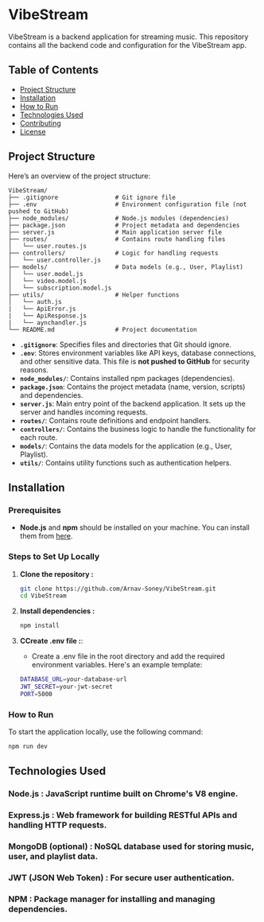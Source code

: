 # VibeStream

VibeStream is a backend application for streaming music. This repository contains all the backend code and configuration for the VibeStream app.

## Table of Contents

- [Project Structure](#project-structure)
- [Installation](#installation)
- [How to Run](#how-to-run)
- [Technologies Used](#technologies-used)
- [Contributing](#contributing)
- [License](#license)

## Project Structure

Here’s an overview of the project structure:
```
VibeStream/
├── .gitignore                # Git ignore file
├── .env                      # Environment configuration file (not pushed to GitHub)
├── node_modules/             # Node.js modules (dependencies)
├── package.json              # Project metadata and dependencies
├── server.js                 # Main application server file
├── routes/                   # Contains route handling files
│   └── user.routes.js
├── controllers/              # Logic for handling requests
│   └── user.controller.js
├── models/                   # Data models (e.g., User, Playlist)
│   └── user.model.js
│   └── video.model.js
│   └── subscription.model.js
├── utils/                    # Helper functions
│   └── auth.js
|   └── ApiError.js
|   └── ApiResponse.js
|   └── aynchandler.js
└── README.md                 # Project documentation
```

- **`.gitignore`**: Specifies files and directories that Git should ignore.
- **`.env`**: Stores environment variables like API keys, database connections, and other sensitive data. This file is **not pushed to GitHub** for security reasons.
- **`node_modules/`**: Contains installed npm packages (dependencies).
- **`package.json`**: Contains the project metadata (name, version, scripts) and dependencies.
- **`server.js`**: Main entry point of the backend application. It sets up the server and handles incoming requests.
- **`routes/`**: Contains route definitions and endpoint handlers.
- **`controllers/`**: Contains the business logic to handle the functionality for each route.
- **`models/`**: Contains the data models for the application (e.g., User, Playlist).
- **`utils/`**: Contains utility functions such as authentication helpers.

## Installation

### Prerequisites

- **Node.js** and **npm** should be installed on your machine. You can install them from [here](https://nodejs.org/).

### Steps to Set Up Locally

1. **Clone the repository :**

   ```bash
   git clone https://github.com/Arnav-Soney/VibeStream.git
   cd VibeStream
   ```
   
2. **Install dependencies :**

   ```bash
   npm install
   ```
   
3. **CCreate .env file :**:
   - Create a .env file in the root directory and add the required environment variables. Here's an example template:  

   ```bash
   DATABASE_URL=your-database-url
   JWT_SECRET=your-jwt-secret
   PORT=5000
   ```

### How to Run
To start the application locally, use the following command: 
   ```bash
   npm run dev
   ```

## Technologies Used
### Node.js : JavaScript runtime built on Chrome's V8 engine.
### Express.js : Web framework for building RESTful APIs and handling HTTP requests.
### MongoDB (optional) : NoSQL database used for storing music, user, and playlist data.
### JWT (JSON Web Token) : For secure user authentication.
### NPM : Package manager for installing and managing dependencies.

